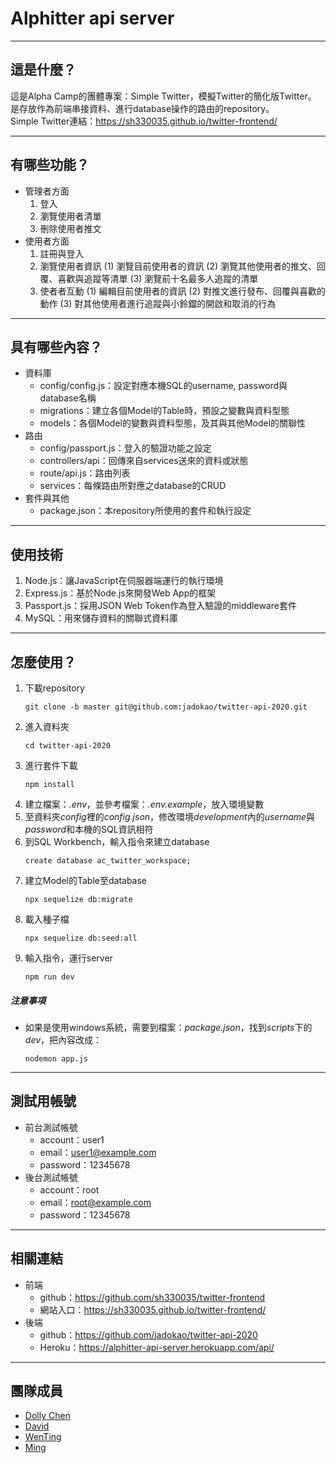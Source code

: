# Alphitter api server
---
## 這是什麼？
這是Alpha Camp的團體專案：Simple Twitter，模擬Twitter的簡化版Twitter。
是存放作為前端串接資料、進行database操作的路由的repository。<br>
Simple Twitter連結：https://sh330035.github.io/twitter-frontend/

---
## 有哪些功能？
* 管理者方面
  1. 登入
  2. 瀏覽使用者清單
  3. 刪除使用者推文
* 使用者方面
  1. 註冊與登入
  2. 瀏覽使用者資訊
     (1) 瀏覽目前使用者的資訊
     (2) 瀏覽其他使用者的推文、回覆、喜歡與追蹤等清單
     (3) 瀏覽前十名最多人追蹤的清單
  3. 使者者互動
     (1) 編輯目前使用者的資訊
     (2) 對推文進行發布、回覆與喜歡的動作
     (3) 對其他使用者進行追蹤與小鈴鐺的開啟和取消的行為
---
## 具有哪些內容？
* 資料庫
  * config/config.js：設定對應本機SQL的username, password與database名稱
  * migrations：建立各個Model的Table時，預設之變數與資料型態
  * models：各個Model的變數與資料型態，及其與其他Model的關聯性
* 路由
  * config/passport.js：登入的驗證功能之設定
  * controllers/api：回傳來自services送來的資料或狀態
  * route/api.js：路由列表
  * services：每條路由所對應之database的CRUD
* 套件與其他
  * package.json：本repository所使用的套件和執行設定

---
## 使用技術
1. Node.js：讓JavaScript在伺服器端運行的執行環境
2. Express.js：基於Node.js來開發Web App的框架
3. Passport.js：採用JSON Web Token作為登入驗證的middleware套件
4. MySQL：用來儲存資料的關聯式資料庫
---
## 怎麼使用？
1. 下載repository
    <pre><code>git clone -b master git@github.com:jadokao/twitter-api-2020.git</code></pre>
2. 進入資料夾
    <pre><code>cd twitter-api-2020</code></pre>
4. 進行套件下載
    <pre><code>npm install</code></pre>
4. 建立檔案：*.env*，並參考檔案：*.env.example*，放入環境變數
5. 至資料夾*config*裡的*config.json*，修改環境*development*內的*username*與*password*和本機的SQL資訊相符
6. 到SQL Workbench，輸入指令來建立database
    <pre><code>create database ac_twitter_workspace;</code></pre>
7. 建立Model的Table至database
    <pre><code>npx sequelize db:migrate</code></pre>
8. 載入種子檔
    <pre><code>npx sequelize db:seed:all</code></pre>
9. 輸入指令，運行server
    <pre><code>npm run dev</code></pre>
##### 注意事項
* 如果是使用windows系統，需要到檔案：*package.json*，找到*scripts*下的*dev*，把內容改成：
    <pre><code>nodemon app.js</code></pre>
---
## 測試用帳號
* 前台測試帳號
  * account：user1
  * email：user1@example.com
  * password：12345678
* 後台測試帳號
  * account：root
  * email：root@example.com
  * password：12345678
---
## 相關連結
* 前端
  * github：https://github.com/sh330035/twitter-frontend
  * 網站入口：https://sh330035.github.io/twitter-frontend/
* 後端
  * github：https://github.com/jadokao/twitter-api-2020
  * Heroku：https://alphitter-api-server.herokuapp.com/api/
---
## 團隊成員
* [Dolly Chen](https://github.com/DollyChen-CYC)
* [David](https://github.com/sh330035)
* [WenTing](https://github.com/wentingliuu)
* [Ming](https://github.com/jadokao)

